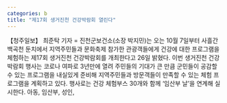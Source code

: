 ```yaml
---
categories: b
title: "제17회 생거진천 건강박람회 열린다"
---
```

【청주일보】 최준탁 기자 = 진천군보건소(소장 박지민)는 오는 10월 7일부터 사흘간 백곡천 둔치에서 지역주민들과 문화축제 참가한 관광객들에게 건강에 대한 프로그램을 체험하는 제17회 생거진천 건강박람회를 개최한다고 26일 밝혔다. 이번 생거진천 건강박람회 행사는 코로나 여파로 3년만에 열려 주민들의 기대가 큰 만큼 군민들이 공감할 수 있는 프로그램을 내실있게 준비해 지역주민들과 방문객들이 만족할 수 있는 체험 프로그램을 계획하고 있다. 행사로는 건강 체험부스 30개와 함께 ‘임산부 날’을 연계해 실시한다. 아동, 임산부, 성인,